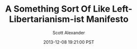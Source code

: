 ---
layout: podcast
title: "A Something Sort Of Like Left-Libertarianism-ist Manifesto"
author: Scott Alexander
description: https://slatestarcodex.com/2013/12/08/a-something-sort-of-like-left-libertarianism-ist-manifesto/
date: 2013-12-08 19:21:00 PST
length: 4380430
duration: 1095
guid: a-something-sort-of-like-left-libertarianism-ist-manifesto
---